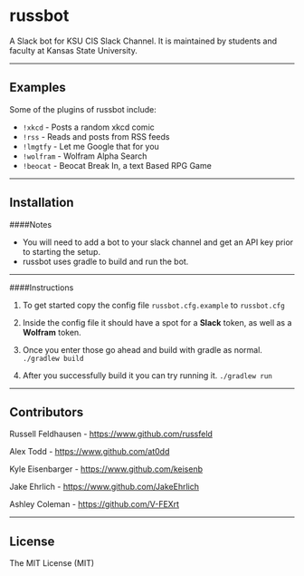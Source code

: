 # russbot


A Slack bot for KSU CIS Slack Channel. It is maintained by students and faculty at Kansas State University.

---

## Examples

Some of the plugins of russbot include:
* `!xkcd` - Posts a random xkcd comic
* `!rss` - Reads and posts from RSS feeds
* `!lmgtfy` - Let me Google that for you
* `!wolfram` - Wolfram Alpha Search
* `!beocat` - Beocat Break In, a text Based RPG Game


---

## Installation

####Notes
* You will need to add a bot to your slack channel and get an API key prior to starting the setup.
* russbot uses gradle to build and run the bot.

---

####Instructions

1. To get started copy the config file `russbot.cfg.example` to `russbot.cfg`

2. Inside the config file it should have a spot for a **Slack** token, as well as a **Wolfram** token.

3. Once you enter those go ahead and build with gradle as normal. `./gradlew build`

4. After you successfully build it you can try running it. `./gradlew run`


---

## Contributors

Russell Feldhausen - https://www.github.com/russfeld

Alex Todd - https://www.github.com/at0dd

Kyle Eisenbarger - https://www.github.com/keisenb

Jake Ehrlich - https://www.github.com/JakeEhrlich

Ashley Coleman - https://github.com/V-FEXrt

---

## License

The MIT License (MIT)
